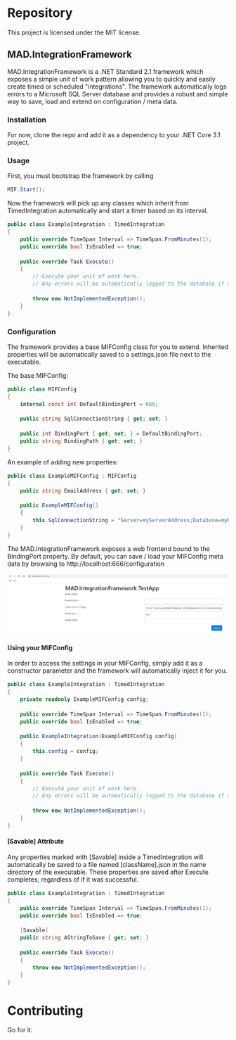 Repository
==========

This project is licensed under the MIT license.

MAD.IntegrationFramework
--------------------
MAD.IntegrationFramework is a .NET Standard 2.1 framework which exposes a simple unit of work pattern allowing you to quickly and easily create timed or scheduled "integrations". The framework automatically logs errors to a Microsoft SQL Server database and provides a robust and simple way to save, load and extend on configuration / meta data.


### Installation

For now, clone the repo and add it as a dependency to your .NET Core 3.1 project.

### Usage

First, you must bootstrap the framework by calling

```cs
MIF.Start();
```

Now the framework will pick up any classes which inherit from TimedIntegration automatically and start a timer based on its interval.

```cs
public class ExampleIntegration : TimedIntegration
{
    public override TimeSpan Interval => TimeSpan.FromMinutes(1);
    public override bool IsEnabled => true;

    public override Task Execute()
    {
        // Execute your unit of work here. 
        // Any errors will be automatically logged to the database if a SQL Connection String is provided in the configuration class.

        throw new NotImplementedException();
    }
}
```

### Configuration

The framework provides a base MIFConfig class for you to extend. Inherited properties will be automatically saved to a settings.json file next to the executable.

The base MIFConfig:
```cs
public class MIFConfig
{
    internal const int DefaultBindingPort = 666;

    public string SqlConnectionString { get; set; }

    public int BindingPort { get; set; } = DefaultBindingPort;
    public string BindingPath { get; set; }
}
```

An example of adding new properties:
```cs
public class ExampleMIFConfig : MIFConfig
{
    public string EmailAddress { get; set; }

    public ExampleMIFConfig()
    {
        this.SqlConnectionString = "Server=myServerAddress;Database=myDataBase;User Id=myUsername;Password=myPassword;";
    }
}
```

The MAD.IntegrationFramework exposes a web frontend bound to the BindingPort property. By default, you can save / load your MIFConfig meta data by browsing to http://localhost:666/configuration

![Screenshot of config page](https://github.com/maitlandmarshall/MAD.IntegrationFramework/raw/ReadmeUpdate_9-04-2020/wiki/configPage.png)

#### Using your MIFConfig

In order to access the settings in your MIFConfig, simply add it as a constructor parameter and the framework will automatically inject it for you.

```cs
public class ExampleIntegration : TimedIntegration
{
    private readonly ExampleMIFConfig config;

    public override TimeSpan Interval => TimeSpan.FromMinutes(1);
    public override bool IsEnabled => true;

    public ExampleIntegration(ExampleMIFConfig config)
    {
        this.config = config;
    }

    public override Task Execute()
    {
        // Execute your unit of work here. 
        // Any errors will be automatically logged to the database if a SQL Connection String is provided in the configuration class.

        throw new NotImplementedException();
    }
}
```

#### [Savable] Attribute
Any properties marked with [Savable] inside a TimedIntegration will automatically be saved to a file named [className].json in the name directory of the executable. These properties are saved after Execute completes, regardless of if it was successful.

```cs
public class ExampleIntegration : TimedIntegration
{
    public override TimeSpan Interval => TimeSpan.FromMinutes(1);
    public override bool IsEnabled => true;

    [Savable]
    public string AStringToSave { get; set; } 

    public override Task Execute()
    {
        throw new NotImplementedException();
    }
}
```


Contributing
==========

Go for it.

